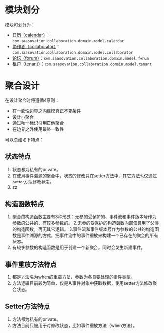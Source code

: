 

模块划分
========

模块可划分为：

- [日历（calendar）](编码设计-calendar模块.md)：`com.saasovation.collaboration.domain.model.calendar`
- [协作者（collaborator）](编码设计-calendar模块.md)：`com.saasovation.collaboration.domain.model.collaborator`
- [论坛（forum）](编码设计-calendar模块.md)：`com.saasovation.collaboration.domain.model.forum`
- [租户（tenant）](编码设计-calendar模块.md)：`com.saasovation.collaboration.domain.model.tenant`

聚合设计
========

在设计聚合时将遵循4原则：

- 在一致性边界之内建模真正不变条件
- 设计小聚合
- 通过唯一标识引用它他聚合
- 在边界之外使用最终一致性

可以总结如下特点：

状态特点
-----------

1. 状态都为私有的private。
2. 在使用事件溯源的聚合中，状态的修改只在setter方法中，其它方法也仅通过setter方法修改状态。
3. zz


构造函数特点
-----------------

1. 聚合的构造函数主要有3种形式：无参的受保护的、事件流和事件版本号作为参数的公共的、有较多参数的。
2.无参的受保护的构造函数内部仅调用了父类的构造函数，再无其它逻辑。
3.事件流和事件版本号作为参数的公共的构造函数是事件溯源的方式，把事件流中的事件重放来构建一个已存在的聚会的所有状态。
4. 有较多参数的构造函数是用于创建一个新聚合，同时会发生新建事件。

事件重放方法特点
-----------------------

1. 都是方法名为when的重载方法，参数为各自要处理的事件类型。
2. 方法逻辑目前较为简单，仅是从事件对象中获取数据，使用setter方法修改聚合状态。

Setter方法特点
-----------------

1. 方法都为私有的private。
2. 方法目前只被用于对修改状态，比如事件重放方法（when方法）。
